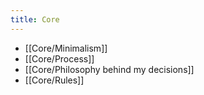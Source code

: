 ```yaml
---
title: Core
---
```



- [[Core/Minimalism]]
- [[Core/Process]]
- [[Core/Philosophy behind my decisions]]
- [[Core/Rules]]